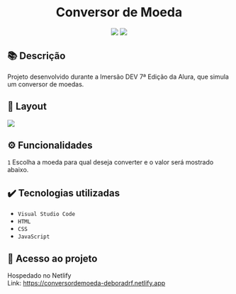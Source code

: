 <h1 align="center">Conversor de Moeda</h1>
<p align="center">
  <img src="https://img.shields.io/badge/STATUS-CONCLUIDO-green?style=plastic">
  <img src="https://img.shields.io/github/stars/deboradrf?style=social">
</p>

## 📚 Descrição
Projeto desenvolvido durante a Imersão DEV 7ª Edição da Alura, que simula um conversor de moedas.

## 🎨 Layout
<img src="https://github.com/deboradrf/conversor-de-moeda/assets/130398684/c2f6ae94-c243-43da-9c9e-aed603e7b1c2">

## ⚙️ Funcionalidades
``1`` Escolha a moeda para qual deseja converter e o valor será mostrado abaixo.

## ✔️ Tecnologias utilizadas
- ``Visual Studio Code``
- ``HTML``
- ``CSS``
- ``JavaScript``

## 📁 Acesso ao projeto
Hospedado no Netlify <br>
Link: https://conversordemoeda-deboradrf.netlify.app
